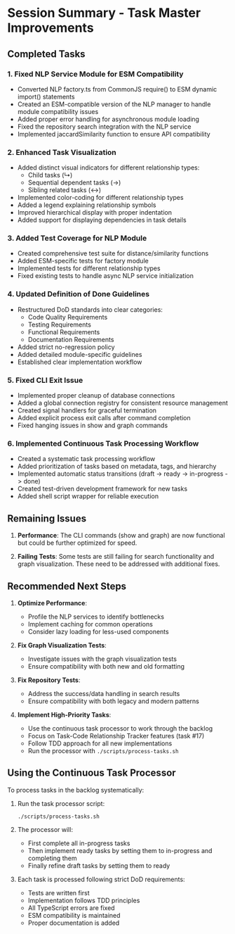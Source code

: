 # Session Summary - Task Master Improvements

## Completed Tasks

### 1. Fixed NLP Service Module for ESM Compatibility

- Converted NLP factory.ts from CommonJS require() to ESM dynamic import() statements
- Created an ESM-compatible version of the NLP manager to handle module compatibility issues
- Added proper error handling for asynchronous module loading
- Fixed the repository search integration with the NLP service
- Implemented jaccardSimilarity function to ensure API compatibility

### 2. Enhanced Task Visualization

- Added distinct visual indicators for different relationship types:
  - Child tasks (↳)
  - Sequential dependent tasks (→)
  - Sibling related tasks (↔)
- Implemented color-coding for different relationship types
- Added a legend explaining relationship symbols
- Improved hierarchical display with proper indentation
- Added support for displaying dependencies in task details

### 3. Added Test Coverage for NLP Module

- Created comprehensive test suite for distance/similarity functions
- Added ESM-specific tests for factory module
- Implemented tests for different relationship types
- Fixed existing tests to handle async NLP service initialization

### 4. Updated Definition of Done Guidelines

- Restructured DoD standards into clear categories:
  - Code Quality Requirements
  - Testing Requirements
  - Functional Requirements
  - Documentation Requirements
- Added strict no-regression policy
- Added detailed module-specific guidelines
- Established clear implementation workflow

### 5. Fixed CLI Exit Issue

- Implemented proper cleanup of database connections
- Added a global connection registry for consistent resource management
- Created signal handlers for graceful termination
- Added explicit process exit calls after command completion
- Fixed hanging issues in show and graph commands

### 6. Implemented Continuous Task Processing Workflow

- Created a systematic task processing workflow
- Added prioritization of tasks based on metadata, tags, and hierarchy
- Implemented automatic status transitions (draft -> ready -> in-progress -> done)
- Created test-driven development framework for new tasks
- Added shell script wrapper for reliable execution

## Remaining Issues

1. **Performance**: The CLI commands (show and graph) are now functional but could be further optimized for speed.

2. **Failing Tests**: Some tests are still failing for search functionality and graph visualization. These need to be addressed with additional fixes.

## Recommended Next Steps

1. **Optimize Performance**:
   - Profile the NLP services to identify bottlenecks
   - Implement caching for common operations
   - Consider lazy loading for less-used components

2. **Fix Graph Visualization Tests**:
   - Investigate issues with the graph visualization tests
   - Ensure compatibility with both new and old formatting

3. **Fix Repository Tests**:
   - Address the success/data handling in search results
   - Ensure compatibility with both legacy and modern patterns

4. **Implement High-Priority Tasks**:
   - Use the continuous task processor to work through the backlog
   - Focus on Task-Code Relationship Tracker features (task #17)
   - Follow TDD approach for all new implementations
   - Run the processor with `./scripts/process-tasks.sh`

## Using the Continuous Task Processor

To process tasks in the backlog systematically:

1. Run the task processor script:
   ```
   ./scripts/process-tasks.sh
   ```

2. The processor will:
   - First complete all in-progress tasks
   - Then implement ready tasks by setting them to in-progress and completing them
   - Finally refine draft tasks by setting them to ready

3. Each task is processed following strict DoD requirements:
   - Tests are written first
   - Implementation follows TDD principles
   - All TypeScript errors are fixed
   - ESM compatibility is maintained
   - Proper documentation is added